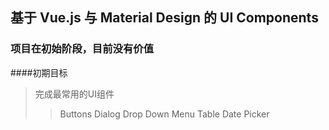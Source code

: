 ## 基于 Vue.js 与 Material Design 的 UI Components

### 项目在初始阶段，目前没有价值

####初期目标

> 完成最常用的UI组件
> > Buttons
> > Dialog
> > Drop Down Menu
> > Table
> > Date Picker

